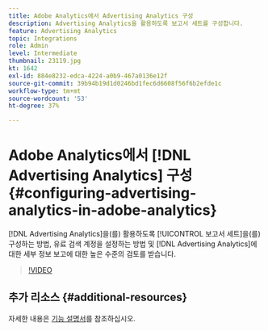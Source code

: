 ```yaml
---
title: Adobe Analytics에서 Advertising Analytics 구성
description: Advertising Analytics을 활용하도록 보고서 세트를 구성합니다.
feature: Advertising Analytics
topic: Integrations
role: Admin
level: Intermediate
thumbnail: 23119.jpg
kt: 1642
exl-id: 884e8232-edca-4224-a0b9-467a0136e12f
source-git-commit: 39b94b19d1d0246bd1fec6d6608f56f6b2efde1c
workflow-type: tm+mt
source-wordcount: '53'
ht-degree: 37%

---
```


# Adobe Analytics에서 [!DNL Advertising Analytics] 구성 {#configuring-advertising-analytics-in-adobe-analytics}

[!DNL Advertising Analytics]을(를) 활용하도록 [!UICONTROL 보고서 세트]을(를) 구성하는 방법, 유료 검색 계정을 설정하는 방법 및 [!DNL Advertising Analytics]에 대한 세부 정보 보고에 대한 높은 수준의 검토를 받습니다.

>[!VIDEO](https://video.tv.adobe.com/v/23119/?quality=12&learn=on)

## 추가 리소스 {#additional-resources}

자세한 내용은 [기능 설명서](https://experienceleague.adobe.com/docs/analytics/integration/advertising-analytics/overview.html)를 참조하십시오.
